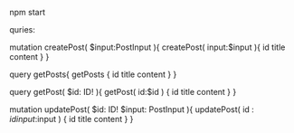 npm start

quries:

mutation createPost(
  $input:PostInput
){
  createPost(
    input:$input
  ){
    id
    title
    content
  }
}

query getPosts{
  getPosts {
    id
    title
    content
  }
}

query getPost(
  $id: ID!
){
  getPost(
    id:$id
  ) {
    id
    title
    content
  }
}

mutation updatePost(
  $id: ID!
  $input: PostInput
){
  updatePost(
    id : $id
    input:$input
  ) {
    id
    title
    content
  }
}
